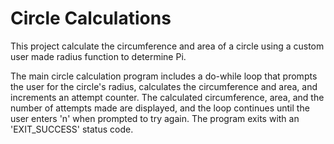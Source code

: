 # Circle Calculations

This project calculate the circumference and area of a circle using a custom user made radius function to determine Pi.

The main circle calculation program includes a do-while loop that prompts the user for the circle's radius, calculates the circumference and area, and increments an attempt counter. The calculated circumference, area, and the number of attempts made are displayed, and the loop continues until the user enters 'n' when prompted to try again. The program exits with an 'EXIT_SUCCESS' status code.

